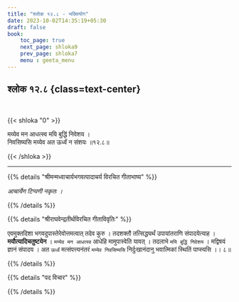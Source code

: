 ```yaml
---
title: "श्लोक १२.८ - भक्तियोग"
date: 2023-10-02T14:35:19+05:30
draft: false
book:
    toc_page: true
    next_page: shloka9
    prev_page: shloka7
    menu : geeta_menu
---
```




## श्लोक १२.८ {class=text-center}

<br/>

{{< shloka  "0"  >}}

मय्येव मन आधत्स्व मयि बुद्धिं निवेशय ।  
निवसिष्यसि मय्येव अत ऊर्ध्वं न संशयः ॥१२.८॥

{{< /shloka >}}

---


{{% details "श्रीमन्मध्वाचार्यभगवत्पादाचर्य विरचित  गीताभाष्य" %}}

*आचार्येण टिप्पणी नकृतः ।*

{{% /details %}}



{{% details "श्रीराघवेन्द्रतीर्थविरचित गीताविवृतिः" %}}

एवमुक्तदिशा भगवदुपास्तेरेवोत्तमत्वात् तदेव कुरु । 
तदशक्तौ तत्सिद्ध्यर्थं उपायांतराणि संपादयेत्याह । 
**मयौत्यादिचतुष्टयेन** । `मय्येव मन आधत्स्व`
आधेहि मामुपास्वेति यावत्‌ । तदलाभे `मयि बुद्धिं निवेशय` 
। मद्विषयं ज्ञानं संपादय । अत `ऊर्ध्वं` 
मत्संपत्त्यनंतरं `मय्येव निवसिष्यसि` निर्दुःखानंदानु
भवात्मिकां स्थितिं पाप्स्यसि ।। ८॥

{{% /details %}}



{{% details "पद विचार" %}}


{{% /details %}}
